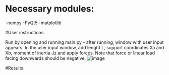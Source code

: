 # Necessary modules:
-numpy
-PyQt5
-matplotlib

#User instructions:

Run by opening and running main.py - after running, window with user input appears. In the user input window, add lenght L, support coordinates Xa and Xb, moment of inertia Jz and apply forces. Note that force or linear load facing downwards should be negative.
![image](https://user-images.githubusercontent.com/94861828/148649023-289b3766-a5f5-4034-b3ea-6193af2bb383.png)

#Results:




